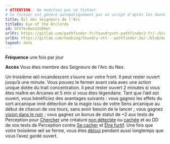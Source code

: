 ```yaml
---
# ATTENTION : Ne modifiez pas ce fichier
# Ce fichier est généré automatiquement par un script d'après les données du module Foundry VTT officiel et de sa traduction
title: Œil des Seigneurs de l'Arc
titleEn: Eye of the Arclords
id: OtV7esAwza1U6Kwr
urlFr: https://gitlab.com/pathfinder-fr/foundryvtt-pathfinder2-fr/-/blob/master/data/feats/OtV7esAwza1U6Kwr.htm
urlEn: https://gitlab.com/hooking/foundry-vtt---pathfinder-2e/-/blob/master/packs/data/feats.db/eye-of-the-arclords.json
layout: dons
---
```

**Fréquence** une fois par jour

**Accès** Vous êtes membre des Seigneurs de l'Arc du Nex.

Un troisième œil incandescent s’ouvre sur votre front. Il peut rester ouvert jusqu’à une minute. Vous pouvez le fermer avant cela avec une action unique dotée du trait concentration. Il peut rester ouvert 2 minutes si vous êtes maître en Arcanes et 5 min si vous êtes légendaire. Tant que l’œil est ouvert, vous bénéficiez des avantages suivants : vous gagnez les effets du sort arcanique inné détection de la magie issu de votre Sens arcanique au début de chacun de vos tours, sans avoir besoin de le lancer ; vous gagnez [vision dans le noir](../sorts/vision-dans-le-noir.html) ; vous gagnez un bonus de statut de +2 aux tests de Perception pour [Chercher](../actions/chercher.html) une créature [non détectée](../conditions/non-détecté.html) ou [cachée](../conditions/caché.html) et au DD de vos tests de Perception contre [Se cacher](../actions/se-cacher.html) et [Être furtif](../actions/être-furtif.html). Une fois que votre troisième œil se ferme, vous êtes [ébloui](../conditions/ébloui.html) pendant aussi longtemps que vous l’avez gardé ouvert.
